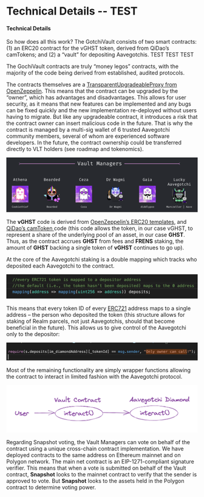 # Technical Details -- TEST

#### Technical Details <a href="#_dcj9jzmncgc" id="_dcj9jzmncgc"></a>

So how does all this work? The GotchiVault consists of two smart contracts: (1) an ERC20 contract for the vGHST token, derived from QiDao’s camTokens; and (2) a “vault” for depositing Aavegotchis. TEST TEST TEST

The GochiVault contracts are truly “money legos” contracts, with the majority of the code being derived from established, audited protocols.

The contracts themselves are a [TransparentUpgradeableProxy from OpenZeppelin](https://docs.openzeppelin.com/upgrades-plugins/1.x/writing-upgradeable). This means that the contract can be upgraded by the “owner”, which has advantages and disadvantages. This allows for user security, as it means that new features can be implemented and any bugs can be fixed quickly and the new implementation re-deployed without users having to migrate. But like any upgradeable contract, it introduces a risk that the contract owner can insert malicious code in the future. That is why the contract is managed by a multi-sig wallet of 6 trusted Aavegotchi community members, several of whom are experienced software developers. In the future, the contract ownership could be transferred directly to VLT holders (see roadmap and tokenomics).

![](.gitbook/assets/0)

The **vGHST** code is derived from [OpenZeppelin’s ERC20 templates](https://docs.openzeppelin.com/contracts/2.x/api/token/erc20), and [QiDao’s camToken ](https://0xlaozi.medium.com/qidao-announces-compounding-aave-market-tokens-8bfd366e2631)code (this code allows the token, in our case vGHST, to represent a share of the underlying pool of an asset, in our case **GHST**. Thus, as the contract accrues **GHST** from fees and **FRENS** staking, the amount of **GHST** backing a single token of **vGHST** continues to go up).

At the core of the Aavegotchi staking is a double mapping which tracks who deposited each Aavegotchi to the contract.

![](.gitbook/assets/1)

This means that every token ID of every [ERC721](https://eips.ethereum.org/EIPS/eip-721) address maps to a single address – the person who deposited the token (this structure allows for staking of Realm parcels, not just Aavegotchis, should that become beneficial in the future). This allows us to give control of the Aavegotchi only to the depositor:

![](.gitbook/assets/2)

Most of the remaining functionality are simply wrapper functions allowing the contract to interact in limited fashion with the Aavegotchi protocol.

![](.gitbook/assets/3)

Regarding Snapshot voting, the Vault Managers can vote on behalf of the contract using a unique cross-chain contract implementation. We have deployed contracts to the same address on Ethereum mainnet and on Polygon network. The main net contract is an EIP-1271-compliant signature verifier. This means that when a vote is submitted on behalf of the Vault contract, **Snapshot** looks to the mainnet contract to verify that the sender is approved to vote. But **Snapshot** looks to the assets held in the Polygon contract to determine voting power.
